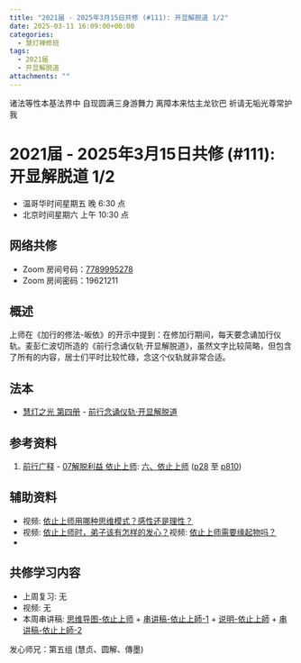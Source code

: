 ```yaml
---
title: "2021届 - 2025年3月15日共修 (#111): 开显解脱道 1/2"
date: 2025-03-11 16:09:00+00:00
categories:
  - 慧灯禅修班
tags:
  - 2021届
  - 开显解脱道
attachments: ""
---
```

诸法等性本基法界中 自现圆满三身游舞力
离障本来怙主龙钦巴 祈请无垢光尊常护我

# 2021届 - 2025年3月15日共修 (#111): 开显解脱道 1/2

* 温哥华时间星期五 晚 6:30 点
* 北京时间星期六 上午 10:30 点

## 网络共修

* Zoom 房间号码：[7789995278](https://zoom.us/j/7789995278)
* Zoom 房间密码：19621211

## 概述

上师在《加行的修法-皈依》的开示中提到：在修加行期间，每天要念诵加行仪轨。麦彭仁波切所造的《前行念诵仪轨·开显解脱道》，虽然文字比较简略，但包含了所有的内容，居士们平时比较忙碌，念这个仪轨就非常合适。


## 法本

* [](<>)[](<>)[](<>)[](https://huidengchanxiu.net/books/b3/)[慧灯之光 第四册](https://fohuifayu.com/index.php/huideng-zhiguang/huideng-series/si-ce) - [前行念诵仪轨·开显解脱道](https://fohuifayu.com/index.php/huideng-zhiguang/huideng-series/si-ce/236-a00033)


## 参考资料

1. [](<>)[前行广释](https://huidengchanxiu.net/refs/qxgs) - [07解脱利益 依止上师](https://huidengchanxiu.net/refs/qxgs/qxgs-07jtly): [六、依止上师](https://huidengchanxiu.net/refs/qxgs/qxgs-07jtly#%E5%85%AD%E4%BE%9D%E6%AD%A2%E4%B8%8A%E5%B8%88) ([p28](https://huidengchanxiu.net/refs/qxgs/qxgs-07jtly#p28) 至 [p810](https://huidengchanxiu.net/refs/qxgs/qxgs-07jtly#p810))



## **辅助资料**

* 视频: [](<>)[依止上师用哪种思维模式？感性还是理性？](https://fohuifayu.com/index.php/shipin-jingcui/wenda-zhailu/8615-v21021-v11)[](https://fohuifayu.com/index.php/shipin-jingcui/wenda-zhailu/8615-v21021-v11)
* 视频: [依止上师时，弟子该有怎样的发心？](https://fohuifayu.com/index.php/shipin-jingcui/wenda-zhailu/5419-W19029-V03?title=)视频: [依止上师需要缘起物吗？](https://fohuifayu.com/index.php/shipin-jingcui/wenda-zhailu/5208-W19028-V08?title=)
*

## **共修学习内容**

* 上周复习: [](<>)[](<>)[](<>)[](<>)[](<>)[](<>)[](<>)无
* 视频: [](<>)无
* 本周串讲稿: [](<>)[](<>)[](<>)[](<>)[](<>)[思维导图-依止上师](/f/up/思维导图-依止上师.pdf) + [串讲稿-依止上師-1](/f/up/串讲稿-依止上師-1.docx) + [](/f/up/说明-依止上師.png)[说明-依止上師](/f/up/说明-依止上師.png) + [串讲稿-依止上師-2](/f/up/串讲稿-依止上師-2.docx)

发心师兄：第五组 (慧贞、圆解、傳墨)
